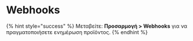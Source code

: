 # Webhooks

{% hint style="success" %}
Μεταβείτε: **Προσαρμογή > Webhooks** για να πραγματοποιήσετε ενημέρωση προϊόντος.
{% endhint %}
